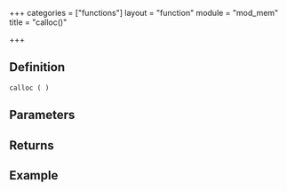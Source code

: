+++
categories = ["functions"]
layout = "function"
module = "mod_mem"
title = "calloc()"

+++

## Definition

    calloc ( )

## Parameters

## Returns

## Example
